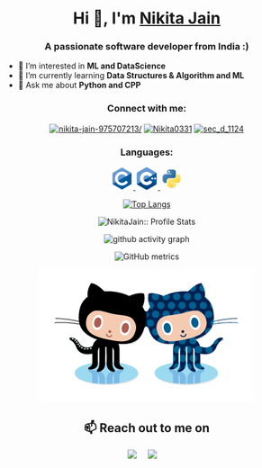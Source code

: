 <h1 align="center">Hi 👋, I'm <a href="https://github.com/Nikita0331">Nikita Jain</a></h1>
<h3 align="center">A passionate software developer from India :)</h3>



- 👀 I’m interested in **ML and DataScience**
- 🌱 I’m currently learning **Data Structures & Algorithm and ML**
- 💬 Ask me about **Python and CPP**

<h3 align="center">Connect with me:</h3>
<p align="center">
<a href="https://www.linkedin.com/in/nikita-jain-975707213/" target="blank"><img align="center" src="https://raw.githubusercontent.com/rahuldkjain/github-profile-readme-generator/master/src/images/icons/Social/linked-in-alt.svg" alt="nikita-jain-975707213/" height="30" width="40" /></a>
<a href="https://github.com/Nikita0331" target="blank"><img align="center" src="https://raw.githubusercontent.com/rahuldkjain/github-profile-readme-generator/master/src/images/icons/Social/github.svg" alt="Nikita0331" height="30" width="40" /></a>
 <a href="https://www.hackerrank.com/sec_d_1124" target="blank"><img align="center" src="https://raw.githubusercontent.com/rahuldkjain/github-profile-readme-generator/master/src/images/icons/Social/hackerrank.svg" alt="sec_d_1124" height="30" width="40" /></a>
</p>
<h3 align="center">Languages:</h3>
<p align="center"> <a href="https://www.cprogramming.com/" target="_blank" rel="noreferrer"> <img src="https://raw.githubusercontent.com/devicons/devicon/master/icons/c/c-original.svg" alt="c" width="40" height="40"/> </a> <a href="https://www.w3schools.com/cpp/" target="_blank" rel="noreferrer"> <img src="https://raw.githubusercontent.com/devicons/devicon/master/icons/cplusplus/cplusplus-original.svg" alt="cplusplus" width="40" height="40"/> </a> <a href="https://www.python.org" target="_blank" rel="noreferrer"> <img src="https://raw.githubusercontent.com/devicons/devicon/master/icons/python/python-original.svg" alt="python" width="40" height="40"/> </a> </p>

<div align="center">
    
[![Top Langs](https://github-readme-stats.vercel.app/api/top-langs/?username=Nikita0331)](https://github.com/anuraghazra/github-readme-stats)
    </div> 
<div align="center">
    
<!-- ![GitHub stats](https://github-readme-stats.vercel.app/api?username=Nikita0331&show_icons=true)  
<div> -->
 

<p align="center"><img src="https://github-readme-stats.vercel.app/api?username=Nikita0331s&show_icons=true&theme=synthwave" alt="NikitaJain:: Profile Stats" /></p>
 
<div align="center">
     
     
![github activity graph](https://activity-graph.herokuapp.com/graph?username=Nikita0331&theme=dracula&layout=compact&title_color=FF69B4&hide_border=true&area=true)
</div>
    
<div align="center">
    
![GitHub metrics](https://metrics.lecoq.io/Nikita0331)  
</div>
<p align="center">
<img src="forkit.gif "/>
</p>
<h2 align="center">📫 Reach out to me on</h2>
<p align="center">
  <a target="_blank" href="https://www.linkedin.com/in/nikita-jain-975707213/"><img src="https://img.shields.io/badge/linkedin-%230077B5.svg?&style=for-the-badge&logo=linkedin&logoColor=white" /></a>&nbsp;&nbsp;&nbsp;&nbsp;
  <a href="mailto:nikita.nikkyjain@gmail.com"><img src="https://img.shields.io/badge/gmail-%23D14836.svg?&style=for-the-badge&logo=gmail&logoColor=white" /></a>&nbsp;&nbsp;&nbsp;&nbsp;
</p>
